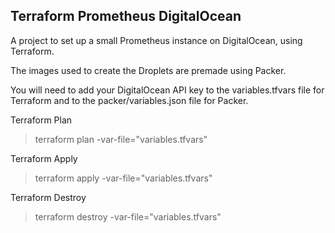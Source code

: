 Terraform Prometheus DigitalOcean
---------------------------

A project to set up a small Prometheus instance on DigitalOcean, using Terraform.

The images used to create the Droplets are premade using Packer.

You will need to add your DigitalOcean API key to the variables.tfvars file for Terraform and to the packer/variables.json file for Packer.

Terraform Plan

> terraform plan -var-file="variables.tfvars"

Terraform Apply

> terraform apply -var-file="variables.tfvars"

Terraform Destroy

> terraform destroy -var-file="variables.tfvars"
